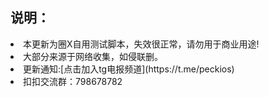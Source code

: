 ## 说明：

<li>本更新为圈X自用测试脚本，失效很正常，请勿用于商业用途!<br>
<li>大部分来源于网络收集，如侵联删。<br>
<li>更新通知:[点击加入tg电报频道](https://t.me/peckios)<br>
<li>扣扣交流群：798678782</li>
